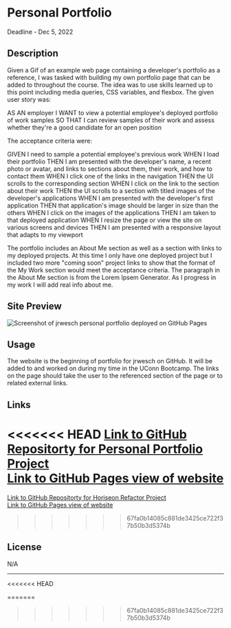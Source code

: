 # Personal Portfolio

Deadline - Dec 5, 2022

## Description

Given a Gif of an example web page containing a developer's portfolio as a reference, I was tasked with building my own portfolio page that can be added to throughout the course. The idea was to use skills learned up to this point including media queries, CSS variables, and flexbox. The given user story was: 

AS AN employer
I WANT to view a potential employee's deployed portfolio of work samples
SO THAT I can review samples of their work and assess whether they're a good candidate for an open position

The acceptance criteria were:

GIVEN I need to sample a potential employee's previous work
WHEN I load their portfolio
THEN I am presented with the developer's name, a recent photo or avatar, and links to sections about them, their work, and how to contact them
WHEN I click one of the links in the navigation
THEN the UI scrolls to the corresponding section
WHEN I click on the link to the section about their work
THEN the UI scrolls to a section with titled images of the developer's applications
WHEN I am presented with the developer's first application
THEN that application's image should be larger in size than the others
WHEN I click on the images of the applications
THEN I am taken to that deployed application
WHEN I resize the page or view the site on various screens and devices
THEN I am presented with a responsive layout that adapts to my viewport

The portfolio includes an About Me section as well as a section with links to my deployed projects. At this time I only have one deployed project but I included two more "coming soon" project links to show that the format of the My Work section would meet the acceptance criteria. The paragraph in the About Me section is from the Lorem Ipsem Generator. As I progress in my work I will add real info about me. 


## Site Preview

![Screenshot of jrwesch personal portfolio deployed on GitHub Pages]("/assets/images/portfolio-screenshot.png")


## Usage

The website is the beginning of portfolio for jrwesch on GitHub. It will be added to and worked on during my time in the UConn Bootcamp. The links on the page should take the user to the referenced section of the page or to related external links.

## Links

<<<<<<< HEAD
[Link to GitHub Repositorty for Personal Portfolio Project](https://github.com/jrwesch/personal-portfolio) <br> 
[Link to GitHub Pages view of website](https://jrwesch.github.io/personal-portfolio/)
=======
[Link to GitHub Repositorty for Horiseon Refactor Project]() <br> 
[Link to GitHub Pages view of website](https://jrwesch.github.io/horiseon-mainpage-refactor)
>>>>>>> 67fa0b14085c881de3425ce722f37b50b3d5374b

## License

N/A

---
<<<<<<< HEAD

=======
>>>>>>> 67fa0b14085c881de3425ce722f37b50b3d5374b
